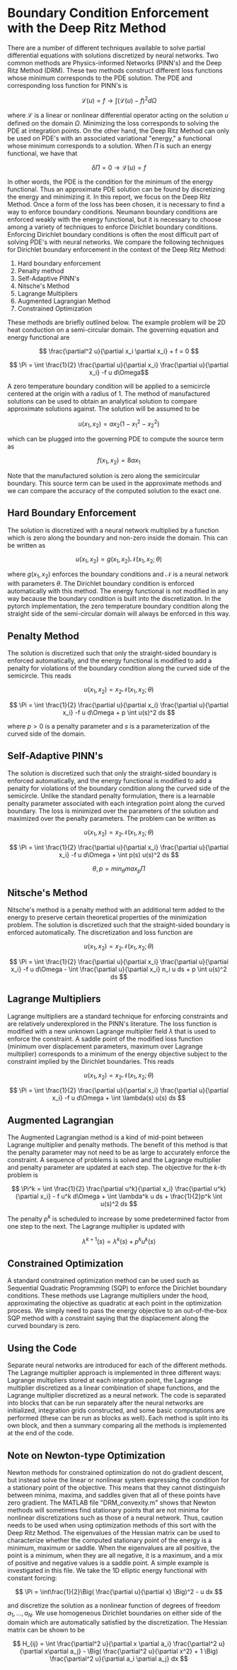 # Boundary Condition Enforcement with the Deep Ritz Method

There are a number of different techniques available to solve partial differential equations with solutions discretized by neural networks. Two common methods are Physics-informed Networks (PINN's) and the Deep Ritz Method (DRM). These two methods construct different loss functions whose minimum corresponds to the PDE solution. The PDE and corresponding loss function for PINN's is

$$ \mathcal{L}(u) =f \rightarrow \int \Big( \mathcal{L}(u) - f \Big)^2 d\Omega$$ 

where $\mathcal{L}$ is a linear or nonlinear differential operator acting on the solution $u$ defined on the domain $\Omega$. Minimizing the loss corresponds to solving the PDE at integration points. On the other hand, the Deep Ritz Method can only be used on PDE's with an associated variational "energy," a functional whose minimum corresponds to a solution. When $\Pi$ is such an energy functional, we have that

$$ \delta \Pi = 0 \rightarrow \mathcal{L}(u) = f $$

In other words, the PDE is the condition for the minimum of the energy functional. Thus an approximate PDE solution can be found by discretizing the energy and minimizing it. In this report, we focus on the Deep Ritz Method. Once a form of the loss has been chosen, it is necessary to find a way to enforce boundary conditions. Neumann boundary conditions are enforced weakly with the energy functional, but it is necessary to choose among a variety of techniques to enforce Dirichlet boundary conditions. Enforcing Dirichlet boundary conditions is often the most difficult part of solving PDE's with neural networks. We compare the following techniques for Dirichlet boundary enforcement in the context of the Deep Ritz Method:

1. Hard boundary enforcement
2. Penalty method
3. Self-Adaptive PINN's
4. Nitsche's Method
5. Lagrange Multipliers
6. Augmented Lagrangian Method
7. Constrained Optimization

These methods are briefly outlined below. The example problem will be 2D heat conduction on a semi-circular domain. The governing equation and energy functional are

$$ \frac{\partial^2 u}{\partial x_i \partial x_i}  + f = 0 $$

$$ \Pi = \int \frac{1}{2} \frac{\partial u}{\partial x_i} \frac{\partial u}{\partial x_i} -f u d\Omega$$

A zero temperature boundary condition will be applied to a semicircle centered at the origin with a radius of 1. The method of manufactured solutions can be used to obtain an analytical solution to compare approximate solutions against. The solution will be assumed to be 

$$ u(x_1,x_2) = a x_2(1-x_1^2-x_2^2) $$

which can be plugged into the governing PDE to compute the source term as

$$ f(x_1,x_2) = 8ax_1 $$

Note that the manufactured solution is zero along the semicircular boundary. This source term can be used in the approximate methods and we can compare the accuracy of the computed solution to the exact one. 

## Hard Boundary Enforcement

The solution is discretized with a neural network multiplied by a function which is zero along the boundary and non-zero inside the domain. This can be written as

$$ u(x_1,x_2) = g(x_1,x_2) \mathcal{N}(x_1,x_2;\theta) $$

where $g(x_1,x_2)$ enforces the boundary conditions and $\mathcal{N}$ is a neural network with parameters $\theta$. The Dirichlet boundary condition is enforced automatically with this method. The energy functional is not modified in any way because the boundary condition is built into the discretization. In the pytorch implementation, the zero temperature boundary condition along the straight side of the semi-circular domain will always be enforced in this way.

## Penalty Method

The solution is discretized such that only the straight-sided boundary is enforced automatically, and the energy functional is modified to add a penalty for violations of the boundary condition along the curved side of the semicircle. This reads

$$ u(x_1,x_2) = x_2 \mathcal{N}(x_1,x_2;\theta) $$

$$ \Pi = \int \frac{1}{2} \frac{\partial u}{\partial x_i} \frac{\partial u}{\partial x_i} -f u d\Omega + p \int u(s)^2 ds $$

where $p>0$ is a penalty parameter and $s$ is a parameterization of the curved side of the domain.

## Self-Adaptive PINN's

The solution is discretized such that only the straight-sided boundary is enforced automatically, and the energy functional is modified to add a penalty for violations of the boundary condition along the curved side of the semicircle. Unlike the standard penalty formulation, there is a learnable penalty parameter associated with each integration point along the curved boundary. The loss is minimized over the parameters of the solution and maximized over the penalty parameters. The problem can be written as

$$ u(x_1,x_2) = x_2 \mathcal{N}(x_1,x_2;\theta) $$

$$ \Pi = \int \frac{1}{2} \frac{\partial u}{\partial x_i} \frac{\partial u}{\partial x_i} -f u d\Omega + \int p(s) u(s)^2 ds $$

$$ \theta, p = min_{\theta} max_{p} \Pi  $$

## Nitsche's Method

Nitsche's method is a penalty method with an additional term added to the energy to preserve certain theoretical properties of the minimization problem. The solution is discretized such that the straight-sided boundary is enforced automatically. The discretization and loss function are

$$ u(x_1,x_2) = x_2 \mathcal{N}(x_1,x_2;\theta) $$

$$ \Pi = \int \frac{1}{2} \frac{\partial u}{\partial x_i} \frac{\partial u}{\partial x_i} -f u d\Omega - \int \frac{\partial u}{\partial x_i} n_i u ds + p \int u(s)^2 ds $$

## Lagrange Multipliers

Lagrange multipliers are a standard technique for enforcing constraints and are relatively underexplored in the PINN's literature. The loss function is modified with a new unknown Lagrange multiplier field $\lambda$ that is used to enforce the constraint. A saddle point of the modified loss function (minimum over displacement parameters, maximum over Lagrange multiplier) corresponds to a minimum of the energy objective subject to the constraint implied by the Dirichlet boundaries. This reads

$$ u(x_1,x_2) = x_2 \mathcal{N}(x_1,x_2;\theta) $$

$$ \Pi = \int \frac{1}{2} \frac{\partial u}{\partial x_i} \frac{\partial u}{\partial x_i} -f u d\Omega + \int \lambda(s) u(s) ds  $$

## Augmented Lagrangian

The Augmented Lagrangian method is a kind of mid-point between Lagrange multiplier and penalty methods. The benefit of this method is that the penalty parameter may not need to be as large to accurately enforce the constraint. A sequence of problems is solved and the Lagrange multiplier and penalty parameter are updated at each step. The objective for the $k$-th problem is

$$ \Pi^k = \int \frac{1}{2} \frac{\partial u^k}{\partial x_i} \frac{\partial u^k}{\partial x_i} - f u^k d\Omega + \int \lambda^k u ds + \frac{1}{2}p^k \int u(s)^2 ds $$

The penalty $p^k$ is scheduled to increase by some predetermined factor from one step to the next. The Lagrange multiplier is updated with

$$ \lambda^{k+1}(s) = \lambda^k(s) + p^k u^k(s) $$

## Constrained Optimization

A standard constrained optimization method can be used such as Sequential Quadratic Programming (SQP) to enforce the Dirichlet boundary conditions. These methods use Lagrange multipliers under the hood, approximating the objective as quadratic at each point in the optimization process. We simply need to pass the energy objective to an out-of-the-box SQP method with a constraint saying that the displacement along the curved boundary is zero.

## Using the Code

Separate neural networks are introduced for each of the different methods. The Lagrange multiplier approach is implemented in three different ways: Lagrange multipliers stored at each integration point, the Lagrange multiplier discretized as a linear combination of shape functions, and the Lagrange multiplier discretized as a neural network. The code is separated into blocks that can be run separately after the neural networks are initialized, integration grids constructed, and some basic computations are performed (these can be run as blocks as well). Each method is split into its own block, and then a summary comparing all the methods is implemented at the end of the code.

## Note on Newton-type Optimization
Newton methods for constrained optimization do not do gradient descent, but instead solve the linear or nonlinear system expressing the condition for a stationary point of the objective. This means that they cannot distinguish between minima, maxima, and saddles given that all of these points have zero gradient. The MATLAB file "DRM_convexity.m" shows that Newton methods will sometimes find stationary points that are not minima for nonlinear discretizations such as those of a neural network. Thus, caution needs to be used when using optimization methods of this sort with the Deep Ritz Method. The eigenvalues of the Hessian matrix can be used to characterize whether the computed stationary point of the energy is a minimum, maximum or saddle. When the eigenvalues are all positive, the point is a minimum, when they are all negative, it is a maximum, and a mix of positive and negative values is a saddle point. A simple example is investigated in this file. We take the 1D elliptic energy functional with constant forcing:

$$ \Pi = \int\frac{1}{2}\Big( \frac{\partial u}{\partial x} \Big)^2 - u dx  $$

and discretize the solution as a nonlinear function of degrees of freedom $a_1,\dots,a_N$. We use homogeneous Dirichlet boundaries on either side of the domain which are automatically satisfied by the discretization. The Hessian matrix can be shown to be

$$ H_{ij} = \int \frac{\partial^2 u}{\partial x \partial a_i} \frac{\partial^2 u}{\partial x\partial a_j} - \Big( \frac{\partial^2 u}{\partial x^2} + 1 \Big) \frac{\partial^2 u}{\partial a_i \partial a_j} dx $$
